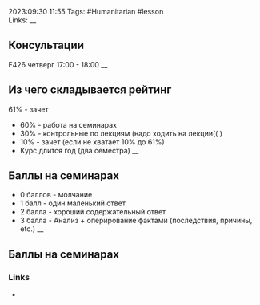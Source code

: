 2023:09:30 11:55
Tags: #Humanitarian #lesson  
Links: 
__
## Консультации
F426
четверг 17:00 - 18:00
__
## Из чего складывается рейтинг
61% - зачет
* 60% - работа на семинарах
* 30% - контрольные по лекциям (надо ходить на лекции(( )
* 10% - зачет (если не хватает 10% до 61%)
* Курс длится год (два семестра)
__
## Баллы на семинарах
* 0 баллов - молчание
* 1 балл - один маленький ответ
* 2 балла - хороший содержательный ответ
* 3 балла - Анализ + оперирование фактами (последствия, причины, etc.)
__
## Баллы на семинарах

### Links
-
